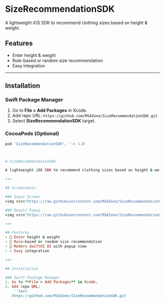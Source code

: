 # SizeRecommendationSDK

A lightweight iOS SDK to recommend clothing sizes based on height & weight.

## Features
- Enter height & weight
- Rule-based or random size recommendation
- Easy integration

---

## Installation

### Swift Package Manager
1. Go to **File > Add Packages** in Xcode.
2. Add repo URL: `https://github.com/MSAZone/SizeRecommendationSDK.git`
3. Select **SizeRecommendationSDK** target.

### CocoaPods (Optional)
```ruby
pod 'SizeRecommendationSDK', '~> 1.0'



# SizeRecommendationSDK

A lightweight iOS SDK to recommend clothing sizes based on height & weight.

---

## Screenshots

### Input Screen
<img src="https://raw.githubusercontent.com/MSAZone/SizeRecommendationSDK/refs/heads/main/images/InputScreen.png" width="300">

### Result Popup
<img src="https://raw.githubusercontent.com/MSAZone/SizeRecommendationSDK/refs/heads/main/images/ResultScreen.png" width="300">

---

## Features
- 📏 Enter height & weight
- 🧮 Rule-based or random size recommendation
- 🎨 Modern SwiftUI UI with popup view
- ⚡ Easy integration

---

## Installation

### Swift Package Manager
1. Go to **File > Add Packages** in Xcode.
2. Add repo URL:  
   ```text
   https://github.com/MSAZone/SizeRecommendationSDK.git
